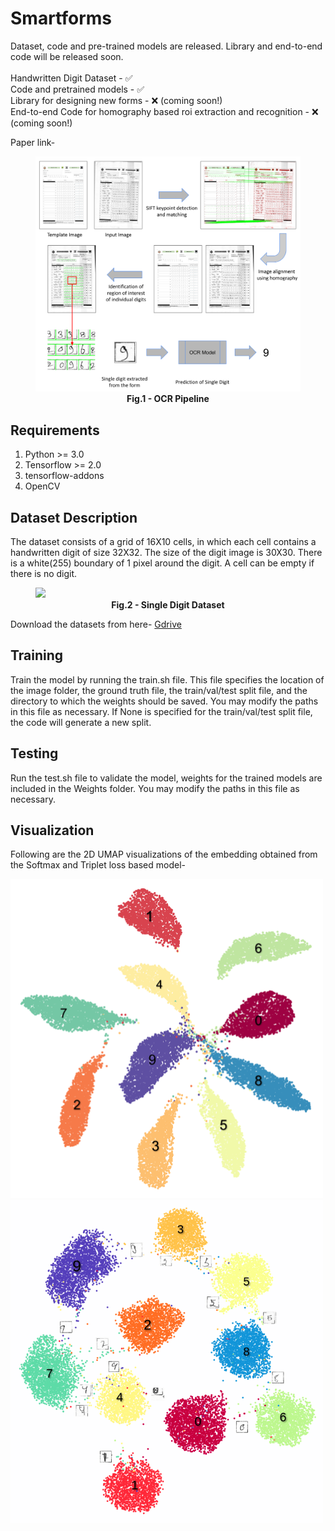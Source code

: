 # Smartforms #
Dataset, code and pre-trained models are released. Library and end-to-end code will be released soon.
</br></br>
Handwritten Digit Dataset - ✅ </br>
Code and pretrained models - ✅ </br>
Library for designing new forms - ❌ (coming soon!) </br>
End-to-end Code for homography based roi extraction and recognition - ❌ (coming soon!)  </br>

Paper link- 

<p align="center">
<figure>
  <img src="https://github.com/Smartforms2022/Smartforms/blob/main/End-to-end/updated_fig1.png" width=500 />
<figcaption align = "center"><b>Fig.1 - OCR Pipeline</b></figcaption>
</figure>
</p>


## Requirements ##
1. Python >= 3.0
2. Tensorflow >= 2.0
3. tensorflow-addons
4. OpenCV

## Dataset Description ##
The dataset consists of a grid of 16X10 cells, in which each cell contains a handwritten digit of size 32X32. The size of the digit image is 30X30. There is a white(255) boundary of 1 pixel around the digit. A cell can be empty if there is no digit. 

<figure>
  <img src="https://github.com/pantDevesh/Smartforms/blob/main/Sample/661.png"  />
<figcaption align = "center"><b>Fig.2 - Single Digit Dataset</b></figcaption>
</figure>

Download the datasets from here- <a href="https://drive.google.com/file/d/1fX4LIAZlF645cSXxQPkJufSZUbbR_6s0/view?usp=sharing" target="_blank">Gdrive</a>

## Training ##
Train the model by running the train.sh file. This file specifies the location of the image folder, the ground truth file, the train/val/test split file, and the directory to which the weights should be saved. You may modify the paths in this file as necessary. If None is specified for the train/val/test split file, the code will generate a new split.

## Testing ##
Run the test.sh file to validate the model, weights for the trained models are included in the Weights folder. You may modify the paths in this file as necessary.

## Visualization ##
Following are the 2D UMAP visualizations of the embedding obtained from the Softmax and Triplet loss based model-
<p float="left">
  <img src="https://github.com/Smartforms2022/Smartforms/blob/main/Single_Digit_Recognition/Sample/form2_cnn_umap.png" width="500"/>
  <img src="https://github.com/Smartforms2022/Smartforms/blob/main/Single_Digit_Recognition/Sample/form2_triplet_umap.png" width="500" />
</p>
